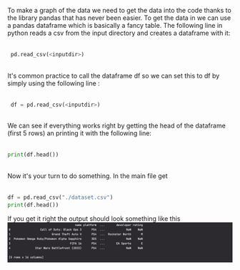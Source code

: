 To make a graph of the data we need to get the data into the code thanks to the library pandas that has never been easier. To get the data in we can use a pandas dataframe which is basically a fancy table.
The following line in python reads a csv from the input directory and creates a dataframe with it:
```python
 
 pd.read_csv(<inputdir>)
 
```
   
It's common practice to call the dataframe df so we can set this to df by simply using the following line :
```python
 
 df = pd.read_csv(<inputdir>)
 
```
    
We can see if everything works right by getting the head of the dataframe (first 5 rows) an printing it with the following line:
```python
   
print(df.head())
 
```
    
Now it's your turn to do something. In the main file get
<div class="hint">



```python
 
df = pd.read_csv("./dataset.csv")
print(df.head())

```
</div>
    
If you get it right the output should look something like this
![sample](../../../common/resources/images/head.png)
